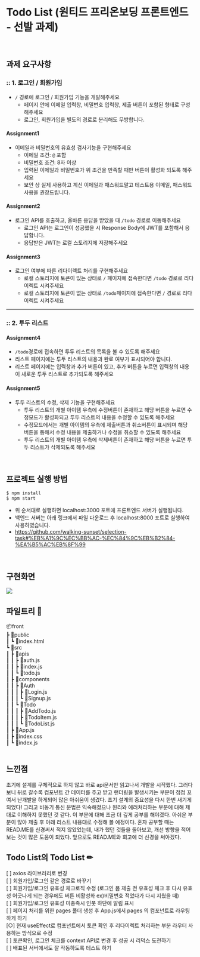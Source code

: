 
# Todo List (원티드 프리온보딩 프론트엔드 - 선발 과제)
<br/>

## 과제 요구사항

### :: 1. 로그인 / 회원가입
- `/` 경로에 로그인 / 회원가입 기능을 개발해주세요
  - 페이지 안에 이메일 입력창, 비밀번호 입력창, 제출 버튼이 포함된 형태로 구성해주세요
  - 로그인, 회원가입을 별도의 경로로 분리해도 무방합니다.

#### Assignment1

- 이메일과 비밀번호의 유효성 검사기능을 구현해주세요
  - 이메일 조건: `@` 포함
  - 비밀번호 조건: 8자 이상
  - 입력된 이메일과 비밀번호가 위 조건을 만족할 때만 버튼이 활성화 되도록 해주세요
  - 보안 상 실제 사용하고 계신 이메일과 패스워드말고 테스트용 이메일, 패스워드 사용을 권장드립니다.

#### Assignment2

- 로그인 API를 호출하고, 올바른 응답을 받았을 때 `/todo` 경로로 이동해주세요
  - 로그인 API는 로그인이 성공했을 시 Response Body에 JWT를 포함해서 응답합니다.
  - 응답받은 JWT는 로컬 스토리지에 저장해주세요

#### Assignment3

- 로그인 여부에 따른 리다이렉트 처리를 구현해주세요
  - 로컬 스토리지에 토큰이 있는 상태로 `/` 페이지에 접속한다면 `/todo` 경로로 리다이렉트 시켜주세요
  - 로컬 스토리지에 토큰이 없는 상태로 `/todo`페이지에 접속한다면 `/` 경로로 리다이렉트 시켜주세요

---

### :: 2. 투두 리스트

#### Assignment4

- `/todo`경로에 접속하면 투두 리스트의 목록을 볼 수 있도록 해주세요
- 리스트 페이지에는 투두 리스트의 내용과 완료 여부가 표시되어야 합니다.
- 리스트 페이지에는 입력창과 추가 버튼이 있고, 추가 버튼을 누르면 입력창의 내용이 새로운 투두 리스트로 추가되도록 해주세요

#### Assignment5

- 투두 리스트의 수정, 삭제 기능을 구현해주세요
  - 투두 리스트의 개별 아이템 우측에 수정버튼이 존재하고 해당 버튼을 누르면 수정모드가 활성화되고 투두 리스트의 내용을 수정할 수 있도록 해주세요
  - 수정모드에서는 개별 아이템의 우측에 제출버튼과 취소버튼이 표시되며 해당 버튼을 통해서 수정 내용을 제출하거나 수정을 취소할 수 있도록 해주세요
  - 투두 리스트의 개별 아이템 우측에 삭제버튼이 존재하고 해당 버튼을 누르면 투두 리스트가 삭제되도록 해주세요
 <br/>

## 프로젝트 실행 방법

    $ npm install
    $ npm start

-   위 순서대로 실행하면 localhost:3000 포트에 프론트엔드 서버가 실행됩니다.
-   백엔드 서버는 아래 링크에서 파일 다운로드 후 localhost:8000 포트로 실행하여 사용하였습니다.
-   https://github.com/walking-sunset/selection-task#%EB%A1%9C%EC%BB%AC-%EC%84%9C%EB%B2%84-%EA%B5%AC%EB%8F%99
  <br/>
  
## 구현화면 

<img src="https://user-images.githubusercontent.com/105709187/185537479-91d05e3b-db0f-484e-ba52-12dd4483d880.gif" />
<br/>

## 파일트리 📁

📦front  
 ┣ 📂public  
 ┃ ┗ 📜index.html  
 ┗ 📂src  
 ┃ ┣ 📂apis  
 ┃ ┃ ┣ 📜auth.js  
 ┃ ┃ ┣ 📜index.js  
 ┃ ┃ ┗ 📜todo.js  
 ┃ ┣ 📂components  
 ┃ ┃ ┣ 📂Auth  
 ┃ ┃ ┃ ┣ 📜Login.js  
 ┃ ┃ ┃ ┗ 📜Signup.js  
 ┃ ┃ ┗ 📂Todo  
 ┃ ┃ ┃ ┣ 📜AddTodo.js  
 ┃ ┃ ┃ ┣ 📜TodoItem.js  
 ┃ ┃ ┃ ┗ 📜TodoList.js  
 ┃ ┣ 📜App.js  
 ┃ ┣ 📜index.css  
 ┃ ┗ 📜index.js
<br/>
<br/>


## 느낀점

초기에 설계를 구체적으로 하지 않고 바로 api문서만 읽고나서 개발을 시작했다. 그러다보니 뒤로 갈수록 컴포넌트 간 데이터를 주고 받고 랜더링을 발생시키는 부분이 점점 꼬여서 난개발을 하게되어 많은 아쉬움이 생겼다. 초기 설계의 중요성을 다시 한번 새기게 되었다! 그리고 비동기 통신 문법은 익숙해졌으나 원리와 에러처리하는 부분에 대해 제대로 이해하지 못했던 것 같다. 이 부분에 대해 조금 더 깊게 공부를 해야겠다. 아쉬운 부분이 많아 제출 후 아래 리스트 내용대로 수정해 볼 예정이다. 혼자 공부할 때는 READ.ME를 신경써서 적지 않았었는데, 내가 했던 것들을 돌아보고, 개선 방향을 적어보는 것이 많은 도움이 되었다. 앞으로도 READ.ME와 회고에 더 신경을 써야겠다. 
<br/>
## Todo List의 Todo List ✏

[ ] axios 라이브러리로 변경<br/>
[ ] 회원가입/로그인 같은 경로로 바꾸기 <br/>
[ ] 회원가입/로그인 유효성 체크로직 수정 (로그인 폼 제출 전 유효성 체크 후 다시 유효성 어긋나게 되는 경우에도 버튼 비활성화 ex)비밀번호 적었다가 다시 지웠을 때)<br/>
[ ] 회원가입/로그인 유효성 미충족시 인풋 하단에 알림 표시<br/>
[ ] 페이지 처리를 위한 pages 폴더 생성 후 App.js에서 pages 의 컴포넌트로 라우팅하게 하기<br/>
[○] 현재 useEffect로 컴포넌트에서 토큰 확인 후 리다이렉트 처리하는 부분 라우터 사용하는 방식으로 수정<br/>
[ ] 토큰확인, 로그인 체크를 context API로 변경 후 성공 시 리덕스 도전하기<br/>
[ ] 배표된 서버에서도 잘 작동하도록 테스트 하기
